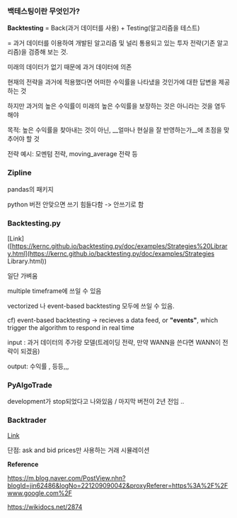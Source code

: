 

### 백테스팅이란 무엇인가?  

__Backtesting__ = Back(과거 데이터를 사용) + Testing(알고리즘을 테스트) 

= 과거 데이터를 이용하여 개발된 알고리즘 및 널리 통용되고 있는 투자 전략(기존 알고리즘)을 검증해 보는 것.  

미래의 데이터가 없기 때문에 과거 데이터에 의존 



현재의 전략을 과거에 적용했다면 어떠한 수익률을 나타냈을 것인가에 대한 답변을 제공하는 것   

하지만 과거의 높은 수익률이 미래의 높은 수익률을 보장하는 것은 아니라는 것을 염두해야     

목적: 높은 수익률을 찾아내는 것이 아닌, __얼마나 현실을 잘 반영하는가__에 초점을 맞추어야 할 것  



전략 예시: 모멘텀 전략, moving_average 전략 등      



### Zipline  

pandas의 패키지  

python 버전 안맞으면 쓰기 힘들다함 -> 안쓰기로 함  



### Backtesting.py

[Link]([https://kernc.github.io/backtesting.py/doc/examples/Strategies%20Library.html](https://kernc.github.io/backtesting.py/doc/examples/Strategies Library.html))  

일단 가벼움

multiple timeframe에 쓰일 수 있음

vectorized 나 event-based backtesting 모두에 쓰일 수 있음. 

cf) event-based backtesting -> recieves a data feed, or __"events"__, which trigger the algorithm to respond in real time  



input : 과거 데이터의 주가랑 모델(트레이딩 전략, 만약 WANN을 쓴다면 WANN이 전략이 되겠음)  

output: 수익률 , 등등,,, 



### PyAlgoTrade  

development가 stop되었다고 나와있음  / 마지막 버전이 2년 전임 .. 





### Backtrader   

[Link](<https://github.com/backtrader/backtrader>)  

단점: ask and bid prices만 사용하는 거래 시뮬레이션    





__Reference__

<https://m.blog.naver.com/PostView.nhn?blogId=jin62486&logNo=221209090042&proxyReferer=https%3A%2F%2Fwww.google.com%2F>



<https://wikidocs.net/2874>



